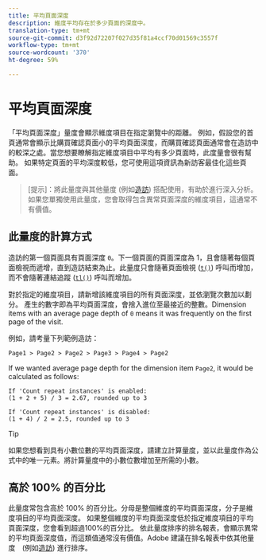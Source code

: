 ```yaml
---
title: 平均頁面深度
description: 維度平均存在於多少頁面的深度中。
translation-type: tm+mt
source-git-commit: d3f92d72207f027d35f81a4ccf70d01569c3557f
workflow-type: tm+mt
source-wordcount: '370'
ht-degree: 59%

---
```



# 平均頁面深度

「平均頁面深度」量度會顯示維度項目在指定瀏覽中的距離。 例如，假設您的首頁通常會顯示比購買確認頁面小的平均頁面深度，而購買確認頁面通常會在造訪中的較深之處。當您想要瞭解指定維度項目中平均有多少頁面時，此度量會很有幫助。 如果特定頁面的平均深度較低，您可使用這項資訊為新訪客最佳化這些頁面。

>[提示]：將此量度與其他量度 (例如[造訪](visits.md)) 搭配使用，有助於進行深入分析。如果您單獨使用此量度，您會取得包含異常頁面深度的維度項目，這通常不有價值。

## 此量度的計算方式

造訪的第一個頁面具有頁面深度 `0`。下一個頁面的頁面深度為 1，且會隨著每個頁面檢視而遞增，直到造訪結束為止。此量度只會隨著頁面檢視 ([`t()`](/help/implement/vars/functions/t-method.md)) 呼叫而增加，而不會隨著連結追蹤 ([`tl()`](/help/implement/vars/functions/tl-method.md)) 呼叫而增加。

對於指定的維度項目，請新增該維度項目的所有頁面深度，並依瀏覽次數加以劃分。 產生的數字即為平均頁面深度，會捨入進位至最接近的整數。Dimension items with an average page depth of `0` means it was frequently on the first page of the visit.

例如，請考量下列範例造訪：

```text
Page1 > Page2 > Page2 > Page3 > Page4 > Page2
```

If we wanted average page depth for the dimension item `Page2`, it would be calculated as follows:

```text
If 'Count repeat instances' is enabled:
(1 + 2 + 5) / 3 = 2.67, rounded up to 3

If 'Count repeat instances' is disabled:
(1 + 4) / 2 = 2.5, rounded up to 3
```

>[!TIP]
>
>如果您想看到具有小數位數的平均頁面深度，請建立計算量度，並以此量度作為公式中的唯一元素。將計算量度中的小數位數增加至所需的小數。

## 高於 100% 的百分比

此量度常包含高於 100% 的百分比。分母是整個維度的平均頁面深度，分子是維度項目的平均頁面深度。 如果整個維度的平均頁面深度低於指定維度項目的平均頁面深度，您會看到超過100%的百分比。 依此量度排序的排名報表，會顯示異常的平均頁面深度值，而這類值通常沒有價值。Adobe 建議在排名報表中依其他量度　(例如[造訪](visits.md)) 進行排序。